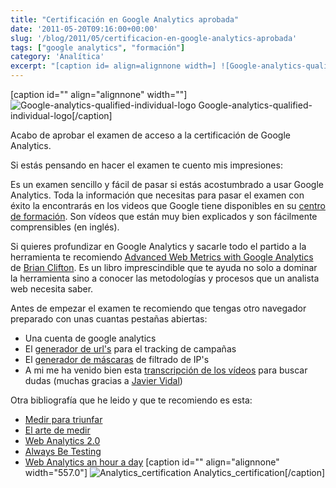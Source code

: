 ```yaml
---
title: "Certificación en Google Analytics aprobada"
date: '2011-05-20T09:16:00+00:00'
slug: '/blog/2011/05/certificacion-en-google-analytics-aprobada'
tags: ["google analytics", "formación"]
category: 'Analítica'
excerpt: "[caption id= align=alignnone width=] ![Google-analytics-qualified-individual-logo]("
---
```

[caption id="" align="alignnone" width=""] ![Google-analytics-qualified-individual-logo](http://static1.squarespace.com/static/5303797ae4b0c6ad9e43f072/5303ce80e4b0400995a883d6/5303cf3be4b0400995a88b43/1392758587095/google-analytics-qualified-individual-logo-scaled600.jpg) Google-analytics-qualified-individual-logo[/caption]

Acabo de aprobar el examen de acceso a la certificación de Google Analytics.

Si estás pensando en hacer el examen te cuento mis impresiones:

Es un examen sencillo y fácil de pasar si estás acostumbrado a usar Google Analytics. Toda la información que necesitas para pasar el examen con éxito la encontrarás en los videos que Google tiene disponibles en su [centro de formación](http://www.google.com/support/conversionuniversity/bin/request.py?hl=en&contact_type=indexSplash&rd=1). Son vídeos que están muy bien explicados y son fácilmente comprensibles (en inglés).

Si quieres profundizar en Google Analytics y sacarle todo el partido a la herramienta te recomiendo [Advanced Web Metrics with Google Analytics](http://www.advanced-web-metrics.com/blog/) de [Brian Clifton](http://www.advanced-web-metrics.com/blog/about-brian-clifton/). Es un libro imprescindible que te ayuda no solo a dominar la herramienta sino a conocer las metodologías y procesos que un analista web necesita saber.

Antes de empezar el examen te recomiendo que tengas otro navegador preparado con unas cuantas pestañas abiertas:

- Una cuenta de google analytics
- El g[enerador de url's](http://www.google.com/support/analytics/bin/answer.py?answer=55578) para el tracking de campañas
- El [generador de máscaras](http://www.google.com/support/analytics/bin/answer.py?hl=en&answer=55572) de filtrado de IP's
- A mi me ha venido bien esta [transcripción de los vídeos](http://www.seorabbit.com/google-analytics-individual-qualification-test-notes) para buscar dudas (muchas gracias a [Javier Vidal](http://static.squarespace.com/static/5303797ae4b0c6ad9e43f072/5303ce80e4b0400995a883d6/5303cf35e4b0400995a88b0c/1392758581676/?format=original))

Otra bibliografía que he leido y que te recomiendo es esta:

- [Medir para triunfar](http://www.analiticaweb.es/libro/)
- [El arte de medir](http://static.squarespace.com/static/5303797ae4b0c6ad9e43f072/5303ce80e4b0400995a883d6/5303cf35e4b0400995a88b0c/1392758581676/?format=original)
- [Web Analytics 2.0](http://static.squarespace.com/static/5303797ae4b0c6ad9e43f072/5303ce80e4b0400995a883d6/5303cf35e4b0400995a88b0c/1392758581676/?format=original)
- [Always Be Testing](http://www.amazon.com/Always-Be-Testing-Complete-Optimizer/dp/0470290633)
- [Web Analytics an hour a day](http://static.squarespace.com/static/5303797ae4b0c6ad9e43f072/5303ce80e4b0400995a883d6/5303cf35e4b0400995a88b0c/1392758581676/?format=original)
 [caption id="" align="alignnone" width="557.0"] ![Analytics_certification](http://static1.squarespace.com/static/5303797ae4b0c6ad9e43f072/5303ce80e4b0400995a883d6/5303cf3be4b0400995a88b47/1392758826235/analytics_certification-scaled600.png) Analytics\_certification[/caption]
